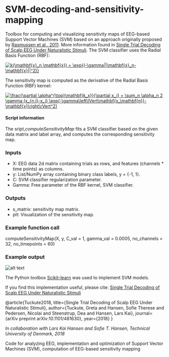# SVM-decoding-and-sensitivity-mapping

Toolbox for computing and visualizing sensitivity maps of EEG-based Support Vector Machines (SVM) based on an approach originally proposed by [Rasmussen et al., 2011](https://www.sciencedirect.com/science/article/pii/S1053811910016198). More information found in [Single Trial Decoding of Scalp EEG Under Naturalistic Stimuli](https://www.biorxiv.org/content/early/2018/11/29/481630). The SVM classifier uses the Radial Basis Function (RBF):

<a href="https://www.codecogs.com/eqnedit.php?latex=k(\mathbf{x}_n,\mathbf{x})&space;=&space;\exp{(-\gamma||\mathbf{x}_n-\mathbf{x}||^2)}" target="_blank"><img src="https://latex.codecogs.com/gif.latex?k(\mathbf{x}_n,\mathbf{x})&space;=&space;\exp{(-\gamma||\mathbf{x}_n-\mathbf{x}||^2)}" title="k(\mathbf{x}_n,\mathbf{x}) = \exp{(-\gamma||\mathbf{x}_n-\mathbf{x}||^2)}" /></a>

The sensitivity map is computed as the derivative of the Radial Basis Function (RBF) kernel:

<a href="https://www.codecogs.com/eqnedit.php?latex=\frac{\partial&space;\alpha^{\top}\mathbf{k_x}}{\partial&space;x_j}&space;=&space;\sum_n&space;\alpha_n&space;2&space;\gamma&space;(x_{n,j}-x_j)&space;\exp(-\gamma\left\lVert\mathbf{x_\mathbf{n}}-\mathbf{x}\right\rVert^2)" target="_blank"><img src="https://latex.codecogs.com/gif.latex?\frac{\partial&space;\alpha^{\top}\mathbf{k_x}}{\partial&space;x_j}&space;=&space;\sum_n&space;\alpha_n&space;2&space;\gamma&space;(x_{n,j}-x_j)&space;\exp(-\gamma\left\lVert\mathbf{x_\mathbf{n}}-\mathbf{x}\right\rVert^2)" title="\frac{\partial \alpha^{\top}\mathbf{k_x}}{\partial x_j} = \sum_n \alpha_n 2 \gamma (x_{n,j}-x_j) \exp(-\gamma\left\lVert\mathbf{x_\mathbf{n}}-\mathbf{x}\right\rVert^2)" /></a>

#### Script information 

The sript,*computeSensitivityMap* fits a SVM classifier based on the given data matrix and label array, and computes the corresponding sensitivity map.

### Inputs ###
- X: EEG data 2d matrix containing trials as rows, and features (channels * time points) as columns.
- y: List/NumPy array containing binary class labels, y = {-1, 1}.
- C: SVM classifier regularization parameter. 
- Gamma: Free parameter of the RBF kernel, SVM classifier.

### Outputs ###
- s_matrix: sensitivity map matrix.
- plt: Visualization of the sensitivity map.

### Example function call ### 
computeSensitivityMap(X, y, C_val = 1, gamma_val = 0.0005, no_channels = 32, no_timepoints = 60)

### Example output 

![alt text](https://raw.githubusercontent.com/gretatuckute/DecodingSensitivityMapping/master/Example/sensitivity_map.png)


The Python toolbox [Scikit-learn](https://scikit-learn.org/stable/) was used to implement SVM models.

If you find this implementation useful, please cite: [Single Trial Decoding of Scalp EEG Under Naturalistic Stimuli](https://www.biorxiv.org/content/early/2018/11/29/481630)

@article{Tuckute2018,
  title={Single Trial Decoding of Scalp EEG Under Naturalistic Stimuli},
  author={Tuckute, Greta and Hansen, Sofie Therese and Pedersen, Nicolai and Steenstrup, Dea and Hansen, Lars Kai},
  journal={arXiv preprint arXiv:10.1101/481630},
  year={2018}
}

*In collaboration with Lars Kai Hansen and Sofie T. Hansen, Technical University of Denmark, 2018*









Code for analyzing EEG, implementation and optimization of Support Vector Machines (SVM), computation of EEG-based sensitivity mapping

